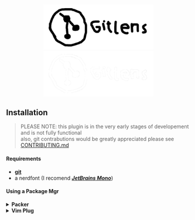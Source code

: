 <div align="center" >

  <img src="https://raw.githubusercontent.com/cosmicthemethhead/gitlens.nvim/master/.github/assets/logo_dark.png#gh-light-mode-only" width="300"/>
  <img src="https://raw.githubusercontent.com/cosmicthemethhead/gitlens.nvim/master/.github/assets/logo_light.png#gh-dark-mode-only" width="300"/>
</div>

## Installation

> PLEASE NOTE: this plugin is in the very early stages of developement and is not fully functional\
also, git contrabutions would be greatly appreciated please see [CONTRIBUTING.md](.github/CONTRIBUTING.md)

#### Requirements
* [**git**](https://git-scm.com/downloads)
* a nerdfont (I recomend [***JetBrains Mono***]())

#### Using a Package Mgr
<details>
  <summary><b>
    Packer
  </b></summary>

  ```lua
  use "cosmicthemethhead/gitlens.nvim"
  ```
</details>

<details>
  <summary><b>
    Vim Plug
  </b></summary>

  ```lua
  Plug "cosmicthemethhead/gitlens.nvim"
  ```
</details>
